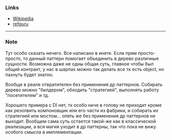 ﻿### Links
* [Wikipedia](https://ru.wikipedia.org/wiki/%D0%9A%D0%BE%D0%BC%D0%BF%D0%BE%D0%BD%D0%BE%D0%B2%D1%89%D0%B8%D0%BA_(%D1%88%D0%B0%D0%B1%D0%BB%D0%BE%D0%BD_%D0%BF%D1%80%D0%BE%D0%B5%D0%BA%D1%82%D0%B8%D1%80%D0%BE%D0%B2%D0%B0%D0%BD%D0%B8%D1%8F))
* [refguru](https://refactoring.guru/ru/design-patterns/composite)
---
### Note
Тут особо сказать нечего. Все написано в инете. Если прям просто-просто, то данный паттерн помогает объединить в дерево различные сущности. Возможна даже не одны общая суть, главное чтобы был общий контракт, у нас в шарпах можно так делать все тк есть object, но пахнуть будет знатно. 

Вообще в реале отвратителен без применения др паттернов. Собирать дерево можно "билдером", обходить "стратегией", выполнять работу "посетителем" и тд. 

Хорошего примера с DI нет, тк особо ниче в голову не приходит кроме как резолвить компоновщик или его части из фабрики, и собирать их стратегией или мостом... опять же без применения др паттернов не выходит. Вообщем сама суть остается такой-же как в классической реализации, а вся магия уходит в др паттерны, так что пока не вижу особого смысла в имплементации.